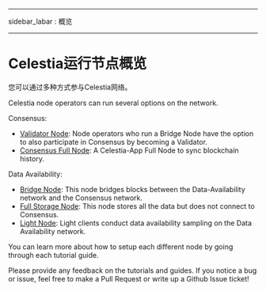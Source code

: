 - - -
sidebar_labar : 概览
- - -

# Celestia运行节点概览

您可以通过多种方式参与Celestia网络。

Celestia node operators can run several options on the network.

Consensus:

* [Validator Node](./validator-node.md): Node operators who run a Bridge Node have the option to also participate in Consensus by becoming a Validator.
* [Consensus Full Node](./consensus-full-node.md): A Celestia-App Full Node to sync blockchain history.

Data Availability:

* [Bridge Node](./bridge-node.md): This node bridges blocks between the Data-Availability network and the Consensus network.
* [Full Storage Node](./full-storage-node.md): This node stores all the data but does not connect to Consensus.
* [Light Node](./light-node.md): Light clients conduct data availability sampling on the Data Availability network.

You can learn more about how to setup each different node by going through each tutorial guide.

Please provide any feedback on the tutorials and guides. If you notice a bug or issue, feel free to make a Pull Request or write up a Github Issue ticket!
